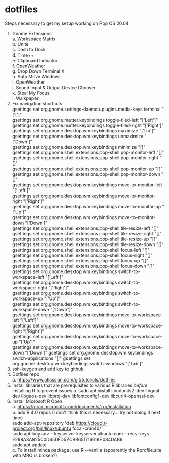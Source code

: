 # dotfiles

Steps necessary to get my setup working on Pop OS 20.04  
  1. Gnome Extensions  
    a. Workspace Matrix  
    b. Unite  
    c. Dash to Dock  
    d. Time++  
    e. Clipboard Indicator  
    f. OpenWeather  
    g. Drop Down Terminal X  
    h. Auto Move Windows  
    i. OpenWeather  
    j. Sound Input & Output Device Chooser  
    k. Steal My Focus  
    l. Walkpaper  
  2. Fix navigation shortcuts  
    gsettings set org.gnome.settings-daemon.plugins.media-keys terminal "['<Shift><Super>t']"  
    gsettings set org.gnome.mutter.keybindings toggle-tiled-left "['<Super>Left']"  
    gsettings set org.gnome.mutter.keybindings toggle-tiled-right "['<Super>Right']"  
    gsettings set org.gnome.desktop.wm.keybindings maximize "['<Super>Up']"  
    gsettings set org.gnome.desktop.wm.keybindings unmaximize "['<Super>Down']"  
    gsettings set org.gnome.desktop.wm.keybindings minimize "[]"  
    gsettings set org.gnome.shell.extensions.pop-shell pop-monitor-left "[]"  
    gsettings set org.gnome.shell.extensions.pop-shell pop-monitor-right "[]"  
    gsettings set org.gnome.shell.extensions.pop-shell pop-monitor-up "[]"  
    gsettings set org.gnome.shell.extensions.pop-shell pop-monitor-down "[]"  
    gsettings set org.gnome.desktop.wm.keybindings move-to-monitor-left "['<Shift><Super>Left']"  
    gsettings set org.gnome.desktop.wm.keybindings move-to-monitor-right "['<Shift><Super>Right']"  
    gsettings set org.gnome.desktop.wm.keybindings move-to-monitor-up "['<Shift><Super>Up']"  
    gsettings set org.gnome.desktop.wm.keybindings move-to-monitor-down "['<Shift><Super>Down']"  
    gsettings set org.gnome.shell.extensions.pop-shell tile-resize-left "[]"  
    gsettings set org.gnome.shell.extensions.pop-shell tile-resize-right "[]"  
    gsettings set org.gnome.shell.extensions.pop-shell tile-resize-up "[]"  
    gsettings set org.gnome.shell.extensions.pop-shell tile-resize-down "[]"  
    gsettings set org.gnome.shell.extensions.pop-shell focus-left "[]"  
    gsettings set org.gnome.shell.extensions.pop-shell focus-right "[]"  
    gsettings set org.gnome.shell.extensions.pop-shell focus-up "[]"  
    gsettings set org.gnome.shell.extensions.pop-shell focus-down "[]"  
    gsettings set org.gnome.desktop.wm.keybindings switch-to-workspace-left "['<Control><Alt>Left']"  
    gsettings set org.gnome.desktop.wm.keybindings switch-to-workspace-right "['<Control><Alt>Right']"  
    gsettings set org.gnome.desktop.wm.keybindings switch-to-workspace-up "['<Control><Alt>Up']"  
    gsettings set org.gnome.desktop.wm.keybindings switch-to-workspace-down "['<Control><Alt>Down']"  
    gsettings set org.gnome.desktop.wm.keybindings move-to-workspace-left "['<Control><Shift><Alt>Left']"  
    gsettings set org.gnome.desktop.wm.keybindings move-to-workspace-right "['<Control><Shift><Alt>Right']"  
    gsettings set org.gnome.desktop.wm.keybindings move-to-workspace-up "['<Control><Shift><Alt>Up']"  
    gsettings set org.gnome.desktop.wm.keybindings move-to-workspace-down "['<Control><Shift><Alt>Down']"
    gsettings set org.gnome.desktop.wm.keybindings switch-applications "[]"
    gsettings set org.gnome.desktop.wm.keybindings switch-windows "['<Alt>Tab']"
  2. ssh-keygen and add key to github  
  3. Dotfiles repo  
    a. https://www.atlassian.com/git/tutorials/dotfiles  
  4. Install libraries that are prerequisites to various R libraries _before_ installing R to prevent issues
    a. sudo apt install libudunits2-dev libgdal-dev libgeos-dev libproj-dev libfontconfig1-dev libcurl4-openssl-dev  
  5. Install Microsoft R Open  
    a. https://mran.microsoft.com/documents/rro/installation  
    b. add R 4.0 repos (I don't think this is necessary... try not doing it next time)  
      sudo add-apt-repository 'deb https://cloud.r-project.org/bin/linux/ubuntu focal-cran40/'  
      sudo apt-key adv --keyserver keyserver.ubuntu.com --recv-keys E298A3A825C0D65DFD57CBB651716619E084DAB9  
      sudo apt update  
    c. To install minqa package, use R --vanilla (apparently the Rprofile.site with MRO is broken?)  
